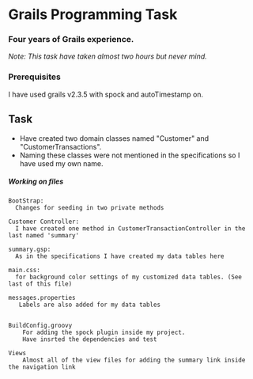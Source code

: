 # Grails Programming Task

### Four years of Grails experience.
*Note: This task have taken almost two hours but never mind.*


### Prerequisites

I have used grails v2.3.5 with spock and autoTimestamp on.

## Task

- Have created two domain classes named "Customer" and "CustomerTransactions".
- Naming these classes were not mentioned in the specifications so I have used my own name.


##### Working on files
    BootStrap: 
      Changes for seeding in two private methods

    Customer Controller: 
      I have created one method in CustomerTransactionController in the last named 'summary'

    summary.gsp: 
      As in the specifications I have created my data tables here

    main.css: 
      for background color settings of my customized data tables. (See last of this file)
      
    messages.properties
	   Labels are also added for my data tables
	
	
	BuildConfig.groovy
		For adding the spock plugin inside my project.
		Have insrted the dependencies and test
		
	Views
		Almost all of the view files for adding the summary link inside the navigation link